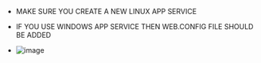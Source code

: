 
- MAKE SURE YOU CREATE A NEW LINUX APP SERVICE
- IF YOU USE WINDOWS APP SERVICE THEN WEB.CONFIG FILE SHOULD BE ADDED

- ![image](https://github.com/user-attachments/assets/fb2d7078-3c28-45b3-8cb3-8462b4deef66)

